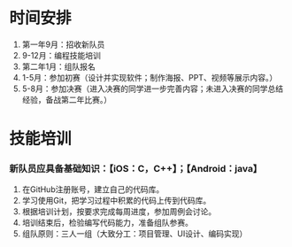 # 时间安排
1. 第一年9月：招收新队员
2. 9-12月：编程技能培训
3. 第二年1月：组队报名
4. 1-5月：参加初赛（设计并实现软件；制作海报、PPT、视频等展示内容。）
5. 5-8月：参加决赛（进入决赛的同学进一步完善内容；未进入决赛的同学总结经验，备战第二年比赛。）

# 技能培训
### 新队员应具备基础知识：【iOS：C，C++】；【Android：java】
1. 在GitHub注册账号，建立自己的代码库。
2. 学习使用Git，把学习过程中积累的代码上传到代码库。
3. 根据培训计划，按要求完成每周进度，参加周例会讨论。
4. 培训结束后，检验编写代码能力，准备组队参赛。
5. 组队原则：三人一组（大致分工：项目管理、UI设计、编码实现）
